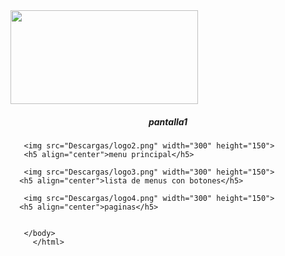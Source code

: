<html>
  <head>
    <title><h2 align=center">pantallas de telefono</h2></title>
  </head>
    <body>
      <img src="Descargas/logo.png" width="300" height="150">
      <h5 align="center">pantalla1</h5>
      
       <img src="Descargas/logo2.png" width="300" height="150"> 
       <h5 align="center">menu principal</h5>
       
       <img src="Descargas/logo3.png" width="300" height="150">
      <h5 align="center">lista de menus con botones</h5>
      
       <img src="Descargas/logo4.png" width="300" height="150">
      <h5 align="center">paginas</h5>
      
  
       </body>
         </html>
         
